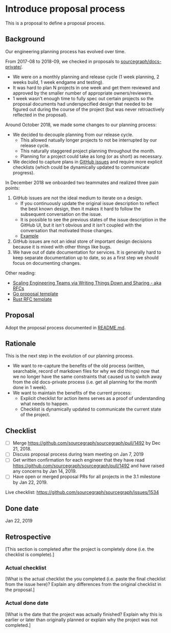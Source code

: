 # Introduce proposal process

This is a proposal to define a proposal process.

## Background

Our engineering planning process has evolved over time.

From 2017-08 to 2018-09, we checked in proposals to [sourcegraph/docs-private/](https://github.com/sourcegraph/docs-private/).

- We were on a monthly planning and release cycle (1 week planning, 2 weeks build, 1 week endgame and testing).
- It was hard to plan N projects in one week and get them reviewed and approved by the smaller number of appropriate owners/reviewers.
- 1 week wasn't enough time to fully spec out certain projects so the proposal documents had underspecified design that needed to be figured out during the course of the project (but was never retroactively reflected in the proposal).

Around October 2018, we made some changes to our planning process:

- We decided to decouple planning from our release cycle.
    - This allowed natually longer projects to not be interrupted by our release cycle.
    - This naturally staggered project planning throughout the month.
    - Planning for a project could take as long (or as short) as necessary.
- We decided to capture plans in [GitHub issues](https://github.com/sourcegraph/sourcegraph/issues?q=is%3Aopen+is%3Aissue+label%3Aroadmap) and require more explicit checklists (which could be dynamically updated to communicate progress).

In December 2018 we onboarded two teammates and realized three pain points:

1. GitHub issues are not the ideal medium to iterate on a design.
    - If you continuously update the original issue description to reflect the best known design, then it makes it hard to follow the subsequent conversation on the issue.
    - It is possible to see the previous states of the issue description in the GitHub UI, but it isn't obvious and it isn't coupled with the conversation that motivated those changes.
    - [Example](https://github.com/sourcegraph/sourcegraph/issues/1467)
2. GitHub issues are not an ideal store of important design decisions because it is mixed with other things like bugs.
3. We have out of date documentation for services. It is generally hard to keep separate documentation up to date, so as a first step we should focus on documenting changes.

Other reading:

- [Scaling Engineering Teams via Writing Things Down and Sharing - aka RFCs](https://blog.pragmaticengineer.com/scaling-engineering-teams-via-writing-things-down-rfcs/)
- [Go proposal template](https://github.com/golang/proposal/blob/master/design/TEMPLATE.md)
- [Rust RFC template](https://github.com/rust-lang/rfcs/blob/master/0000-template.md)

## Proposal

Adopt the proposal process documented in [README.md](README.md).

## Rationale

This is the next step in the evolution of our planning process.

- We want to re-capture the benefits of the old process (written, searchable, record of markdown files for why we did things) now that we no longer have the same constraints that caused us to switch away from the old docs-private process (i.e. get all planning for the month done in 1 week).
- We want to maintain the benefits of the current process:
  - Explicit checklist for action items serves as a proof of understanding what needs to happen.
  - Checklist is dynamically updated to communicate the current state of the project.

## Checklist 

- [ ] Merge https://github.com/sourcegraph/sourcegraph/pull/1492 by Dec 21, 2018.
- [ ] Discuss proposal process during team meeting on Jan 7, 2019
- [ ] Get written confirmation for each engineer that they have read https://github.com/sourcegraph/sourcegraph/pull/1492 and have raised any concerns by Jan 14, 2019.
- [ ] Have open or merged proposal PRs for all projects in the 3.1 milestone by Jan 22, 2019.

Live checklist: https://github.com/sourcegraph/sourcegraph/issues/1534

## Done date

Jan 22, 2019

## Retrospective

[This section is completed after the project is completely done (i.e. the checklist is complete).]

### Actual checklist

[What is the actual checklist the you completed (i.e. paste the final checklist from the issue here)? Explain any differences from the original checklist in the proposal.]

### Actual done date

[What is the date that the project was actually finished? Explain why this is earlier or later than originally planned or explain why the project was not completed.]